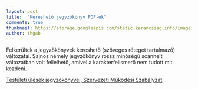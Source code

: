 ```yaml
---
layout: post
title:  "Kereshető jegyzőkönyv PDF-ek"
comments: true
thumbnail: https://storage.googleapis.com/static.karancssag.info/images/og/flud-lens-2-1461127.jpg
author: thgab
---
```


Felkerültek a jegyzőkönyvek kereshető (szöveges réteget tartalmazó) változatai.
Sajnos némely jegyzőkönyv rossz minőségű scannelt változatban volt fellelhető, amivel a karakterfelismerő nem tudott mit kezdeni.

[Testületi ülések jegyzőkönyvei, Szervezeti Működési Szabályzat][1]

[1]:/download/jegyzokonyvek

